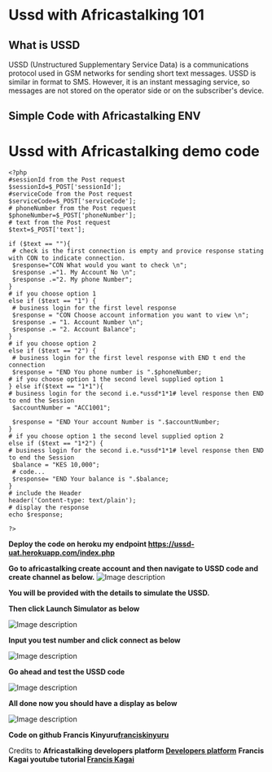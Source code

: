 # Ussd with Africastalking 101

## What is USSD
USSD (Unstructured Supplementary Service Data) is a communications protocol used in GSM networks for sending short text messages. USSD is similar in format to SMS. However, it is an instant messaging service, so messages are not stored on the operator side or on the subscriber's device.

## Simple Code with Africastalking ENV

# Ussd with Africastalking demo code 

```
<?php
#sessionId from the Post request
$sessionId=$_POST['sessionId'];
#serviceCode from the Post request
$serviceCode=$_POST['serviceCode'];
# phoneNumber from the Post request
$phoneNumber=$_POST['phoneNumber'];
# text from the Post request
$text=$_POST['text'];

if ($text == ""){
 # check is the first connection is empty and provice response stating with CON to indicate connection.
 $response="CON What would you want to check \n";
 $response .="1. My Account No \n";
 $response .="2. My phone Number";
}
# if you choose option 1
else if ($text == "1") {
 # business login for the first level response
 $response = "CON Choose account information you want to view \n";
 $response .= "1. Account Number \n";
 $response .= "2. Account Balance";
}
# if you choose option 2
else if ($text == "2") {
 # business login for the first level response with END t end the connection
 $response = "END You phone number is ".$phoneNumber;
# if you choose option 1 the second level supplied option 1
} else if($text == "1*1"){
# business login for the second i.e.*ussd*1*1# level response then END to end the Session
 $accountNumber = "ACC1001";

 $response = "END Your account Number is ".$accountNumber;
}
# if you choose option 1 the second level supplied option 2
else if ($text == "1*2") {
# business login for the second i.e.*ussd*1*1# level response then END to end the Session
 $balance = "KES 10,000";
 # code...
 $response= "END Your balance is ".$balance;
}
# include the Header
header('Content-type: text/plain');
# display the response
echo $response;

?>
```

**Deploy the code on heroku my endpoint <https://ussd-uat.herokuapp.com/index.php>**

**Go to africastalking create account and then navigate to USSD code and create channel as below.**
![Image description](https://dev-to-uploads.s3.amazonaws.com/uploads/articles/seu77tcj0f22y4t258t2.png)

**You will be provided with the details to simulate the USSD.**

**Then click Launch Simulator as below** 

![Image description](https://dev-to-uploads.s3.amazonaws.com/uploads/articles/8w0wfnm3mmdbsu4696h8.png)

**Input you test number and click connect as below**

 ![Image description](https://dev-to-uploads.s3.amazonaws.com/uploads/articles/w1oy23mfiju10tnnhix2.png)

**Go ahead and test the USSD code** 

![Image description](https://dev-to-uploads.s3.amazonaws.com/uploads/articles/1mdog2xkukqybyhasmrt.png)

**All done now you should have a display as below**

![Image description](https://dev-to-uploads.s3.amazonaws.com/uploads/articles/1yuk31j8hob7u5qw4jee.png)

**Code on github Francis Kinyuru[franciskinyuru](https://github.com/franciskinyuru/Ussd-with-Africastalking-101)**

Credits to 
**Africastalking developers platform [Developers platform](https://developers.africastalking.com/)**
**Francis Kagai youtube tutorial [Francis Kagai](https://youtu.be/ml0mq-n1Ly0)**
   

